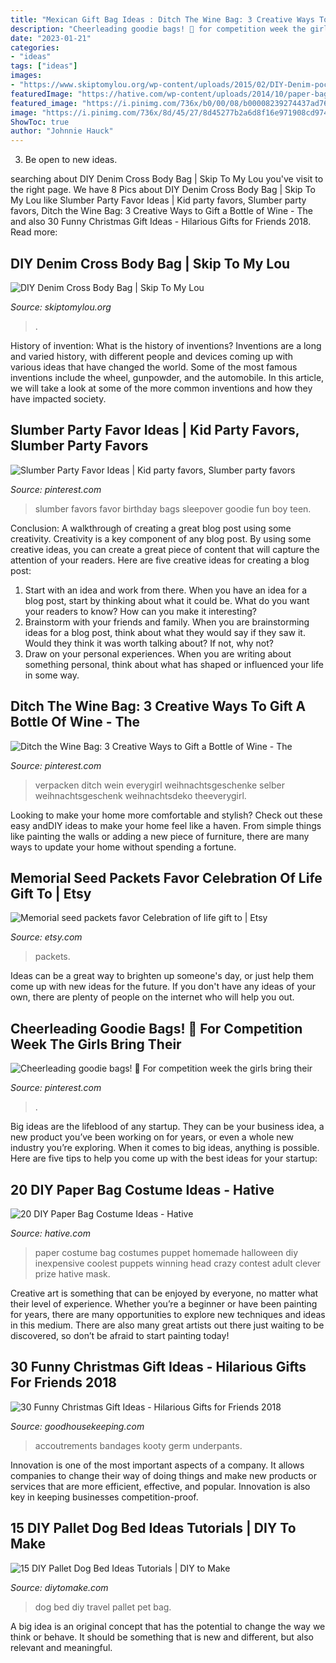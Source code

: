 ```yaml
---
title: "Mexican Gift Bag Ideas : Ditch The Wine Bag: 3 Creative Ways To Gift A Bottle Of Wine"
description: "Cheerleading goodie bags! 🎀 for competition week the girls bring their"
date: "2023-01-21"
categories:
- "ideas"
tags: ["ideas"]
images:
- "https://www.skiptomylou.org/wp-content/uploads/2015/02/DIY-Denim-pocket-pouch-1.jpg"
featuredImage: "https://hative.com/wp-content/uploads/2014/10/paper-bag-costume-ideas/11-paper-bag-puppet-costume.jpg"
featured_image: "https://i.pinimg.com/736x/b0/00/08/b00008239274437ad761e648acbcb48a.jpg"
image: "https://i.pinimg.com/736x/8d/45/27/8d45277b2a6d8f16e971908cd9743a84--wine-bags-wine-gifts.jpg"
ShowToc: true
author: "Johnnie Hauck"
---
```



3. Be open to new ideas.

	

		
searching about DIY Denim Cross Body Bag | Skip To My Lou you've visit to the right page. We have 8 Pics about DIY Denim Cross Body Bag | Skip To My Lou like Slumber Party Favor Ideas | Kid party favors, Slumber party favors, Ditch the Wine Bag: 3 Creative Ways to Gift a Bottle of Wine - The and also 30 Funny Christmas Gift Ideas - Hilarious Gifts for Friends 2018. Read more:
		
    
## DIY Denim Cross Body Bag | Skip To My Lou

<img loading=lazy src="https://www.skiptomylou.org/wp-content/uploads/2015/02/DIY-Denim-pocket-pouch-1.jpg" onerror="this.onerror=null;this.src='https://tse3.mm.bing.net/th?id=OIP.JafV0hcTh28JnLxdMMcxngHaJ7&amp;pid=15.1';" alt="DIY Denim Cross Body Bag | Skip To My Lou">

_Source: skiptomylou.org_

>. 

	

History of invention: What is the history of inventions?
Inventions are a long and varied history, with different people and devices coming up with various ideas that have changed the world. Some of the most famous inventions include the wheel, gunpowder, and the automobile. In this article, we will take a look at some of the more common inventions and how they have impacted society.

    
## Slumber Party Favor Ideas | Kid Party Favors, Slumber Party Favors

<img loading=lazy src="https://i.pinimg.com/736x/b0/00/08/b00008239274437ad761e648acbcb48a.jpg" onerror="this.onerror=null;this.src='https://tse4.mm.bing.net/th?id=OIP.lgeetnrtES7qf_YFdOJlUwHaPH&amp;pid=15.1';" alt="Slumber Party Favor Ideas | Kid party favors, Slumber party favors">

_Source: pinterest.com_

>slumber favors favor birthday bags sleepover goodie fun boy teen. 

	

Conclusion: A walkthrough of creating a great blog post using some creativity.
Creativity is a key component of any blog post. By using some creative ideas, you can create a great piece of content that will capture the attention of your readers. Here are five creative ideas for creating a blog post: 
1. Start with an idea and work from there. When you have an idea for a blog post, start by thinking about what it could be. What do you want your readers to know? How can you make it interesting? 
2. Brainstorm with your friends and family. When you are brainstorming ideas for a blog post, think about what they would say if they saw it. Would they think it was worth talking about? If not, why not? 
3. Draw on your personal experiences. When you are writing about something personal, think about what has shaped or influenced your life in some way.

    
## Ditch The Wine Bag: 3 Creative Ways To Gift A Bottle Of Wine - The

<img loading=lazy src="https://i.pinimg.com/736x/8d/45/27/8d45277b2a6d8f16e971908cd9743a84--wine-bags-wine-gifts.jpg" onerror="this.onerror=null;this.src='https://tse4.mm.bing.net/th?id=OIP.st0IED40iMLNMa45yL99UAHaLH&amp;pid=15.1';" alt="Ditch the Wine Bag: 3 Creative Ways to Gift a Bottle of Wine - The">

_Source: pinterest.com_

>verpacken ditch wein everygirl weihnachtsgeschenke selber weihnachtsgeschenk weihnachtsdeko theeverygirl. 

	

Looking to make your home more comfortable and stylish? Check out these easy andDIY ideas to make your home feel like a haven. From simple things like painting the walls or adding a new piece of furniture, there are many ways to update your home without spending a fortune.

    
## Memorial Seed Packets Favor Celebration Of Life Gift To | Etsy

<img loading=lazy src="https://i.etsystatic.com/17675401/r/il/4cb103/3127970041/il_1588xN.3127970041_hl5j.jpg" onerror="this.onerror=null;this.src='https://tse3.mm.bing.net/th?id=OIP.u13C-WjAmVWwP2tcpVhJeQHaKU&amp;pid=15.1';" alt="Memorial seed packets favor Celebration of life gift to | Etsy">

_Source: etsy.com_

>packets. 

	

Ideas can be a great way to brighten up someone's day, or just help them come up with new ideas for the future. If you don't have any ideas of your own, there are plenty of people on the internet who will help you out.

    
## Cheerleading Goodie Bags! 🎀 For Competition Week The Girls Bring Their

<img loading=lazy src="https://i.pinimg.com/736x/14/01/92/14019237ca7cb103f3b32591c5c436ca.jpg" onerror="this.onerror=null;this.src='https://tse3.mm.bing.net/th?id=OIP.WjgskSjzsAMsMwjgcInLKAHaJ3&amp;pid=15.1';" alt="Cheerleading goodie bags! 🎀 For competition week the girls bring their">

_Source: pinterest.com_

>. 

	

Big ideas are the lifeblood of any startup. They can be your business idea, a new product you’ve been working on for years, or even a whole new industry you’re exploring. When it comes to big ideas, anything is possible. Here are five tips to help you come up with the best ideas for your startup: 

    
## 20 DIY Paper Bag Costume Ideas - Hative

<img loading=lazy src="https://hative.com/wp-content/uploads/2014/10/paper-bag-costume-ideas/11-paper-bag-puppet-costume.jpg" onerror="this.onerror=null;this.src='https://tse4.mm.bing.net/th?id=OIP.J1nTWITqcz5X2xdyYwp4DwHaJ4&amp;pid=15.1';" alt="20 DIY Paper Bag Costume Ideas - Hative">

_Source: hative.com_

>paper costume bag costumes puppet homemade halloween diy inexpensive coolest puppets winning head crazy contest adult clever prize hative mask. 

	

Creative art is something that can be enjoyed by everyone, no matter what their level of experience. Whether you’re a beginner or have been painting for years, there are many opportunities to explore new techniques and ideas in this medium. There are also many great artists out there just waiting to be discovered, so don’t be afraid to start painting today!

    
## 30 Funny Christmas Gift Ideas - Hilarious Gifts For Friends 2018

<img loading=lazy src="https://hips.hearstapps.com/vader-prod.s3.amazonaws.com/1536614042-publictoilet-1536614018.jpg?crop=1xw:1xh;center,top&amp;resize=480:*" onerror="this.onerror=null;this.src='https://tse4.mm.bing.net/th?id=OIP.jr3TZBR6I9J1QHIFgO4pjwAAAA&amp;pid=15.1';" alt="30 Funny Christmas Gift Ideas - Hilarious Gifts for Friends 2018">

_Source: goodhousekeeping.com_

>accoutrements bandages kooty germ underpants. 

	

Innovation is one of the most important aspects of a company. It allows companies to change their way of doing things and make new products or services that are more efficient, effective, and popular. Innovation is also key in keeping businesses competition-proof.

    
## 15 DIY Pallet Dog Bed Ideas Tutorials | DIY To Make

<img loading=lazy src="http://www.diytomake.com/wp-content/uploads/2018/12/diy-travel-bag-dog-bed.jpg" onerror="this.onerror=null;this.src='https://tse1.mm.bing.net/th?id=OIP.hS3tmpexAmjLsQBSPwDbyAHaLH&amp;pid=15.1';" alt="15 DIY Pallet Dog Bed Ideas Tutorials | DIY to Make">

_Source: diytomake.com_

>dog bed diy travel pallet pet bag. 

	

A big idea is an original concept that has the potential to change the way we think or behave. It should be something that is new and different, but also relevant and meaningful.

